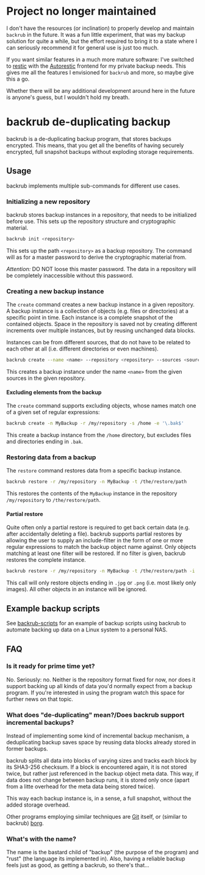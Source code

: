 # Project no longer maintained

I don't have the resources (or inclination) to properly develop and maintain `backrub` 
in the future. It was a fun little experiment, that was my backup solution for quite a while,
but the effort required to bring it to a state where I can seriously recommend it for
general use is just too much.

If you want similar features in a much more mature software: I've switched to
[restic](https://restic.net/) with the [Autorestic](https://autorestic.vercel.app/)
frontend for my private backup needs. This gives me all the features I envisioned for
`backrub` and more, so maybe give this a go.

Whether there will be any additional development around here in the future is anyone's
guess, but I wouldn't hold my breath.

# backrub de-duplicating backup

backrub is a de-duplicating backup program, that stores backups encrypted. This
means, that you get all the benefits of having securely encrypted, full snapshot
backups without exploding storage requirements.

## Usage

backrub implements multiple sub-commands for different use cases.

### Initializing a new repository

backrub stores backup instances in a repository, that needs to be initialized before
use. This sets up the repository structure and cryptographic material.

```sh
backrub init <repository>
```

This sets up the path `<repository>` as a backup repository. The command will as
for a master password to derive the cryptographic material from.

_Attention:_ DO NOT loose this master password. The data in a repository will be
completely inaccessible without this password.

### Creating a new backup instance

The `create` command creates a new backup instance in a given repository. A backup
instance is a collection of objects (e.g. files or directories) at a specific point
in time. Each instance is a complete snapshot of the contained objects. Space in
the repository is saved not by creating different increments over multiple instances,
but by reusing unchanged data blocks.

Instances can be from different sources, that do not have to be related to each
other at all (i.e. different directories or even machines).

```sh
backrub create --name <name> --repository <repository> --sources <source1> <source2> ...
```

This creates a backup instance under the name `<name>` from the given sources in
the given repository.

#### Excluding elements from the backup

The `create` command supports excluding objects, whose names match one of a given
set of regular expressions:

```sh
backrub create -n MyBackup -r /my/repository -s /home -e '\.bak$'
```

This create a backup instance from the `/home` directory, but excludes files
and directories ending in `.bak`.

### Restoring data from a backup

The `restore` command restores data from a specific backup instance. 

```sh
backrub restore -r /my/repository -n MyBackup -t /the/restore/path
```

This restores the contents of the `MyBackup` instance in the repository `/my/repository`
to `/the/restore/path`. 

#### Partial restore

Quite often only a partial restore is required to get back certain data (e.g.
after accidentally deleting a file). backrub supports partial restores by allowing
the user to supply an include-filter in the form of one or more regular expressions
to match the backup object name against. Only objects matching at least one filter
will be restored. If no filter is given, backrub restores the complete instance.

```sh
backrub restore -r /my/repository -n MyBackup -t /the/restore/path -i '\.jpg' '\.png'
```

This call will only restore objects ending in `.jpg` or `.png` (i.e. most likely
only images). All other objects in an instance will be ignored.

## Example backup scripts

See [backrub-scripts](https://github.com/DerNamenlose/backrub-scripts) for an example
of backup scripts using backrub to automate backing up data on a Linux system to a
personal NAS.

## FAQ

### Is it ready for prime time yet?

No. Seriously: no. Neither is the repository format fixed for now, nor does it
support backing up all kinds of data you'd normally expect from a backup
program. If you're interested in using the program watch this space for further
news on that topic.

### What does "de-duplicating" mean?/Does backrub support incremental backups?

Instead of implementing some kind of incremental backup mechanism, a
deduplicating backup saves space by reusing data blocks already stored in former
backups.

backrub splits all data into blocks of varying sizes and tracks each block by
its SHA3-256 checksum. If a block is encountered again, it is not stored twice,
but rather just referenced in the backup object meta data. This way, if data
does not change between backup runs, it is stored only once (apart from a litte
overhead for the meta data being stored twice).

This way each backup instance is, in a sense, a full snapshot, without the added
storage overhead.

Other programs employing similar techniques are [Git](https://git-scm.com/)
itself, or (similar to backrub) [borg](https://borgbackup.readthedocs.io/en/stable/).

### What's with the name?

The name is the bastard child of "backup" (the purpose of the program) and
"rust" (the language its implemented in). Also, having a reliable backup feels
just as good, as getting a backrub, so there's that...
